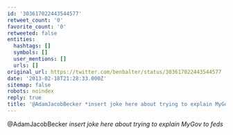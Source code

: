 ```yaml
---
id: '303617022443544577'
retweet_count: '0'
favorite_count: '0'
retweeted: false
entities:
  hashtags: []
  symbols: []
  user_mentions: []
  urls: []
original_url: https://twitter.com/benbalter/status/303617022443544577
date: '2013-02-18T21:28:33.000Z'
sitemap: false
robots: noindex
reply: true
title: '@AdamJacobBecker *insert joke here about trying to explain MyGov to feds*'
---
```


@AdamJacobBecker *insert joke here about trying to explain MyGov to feds*